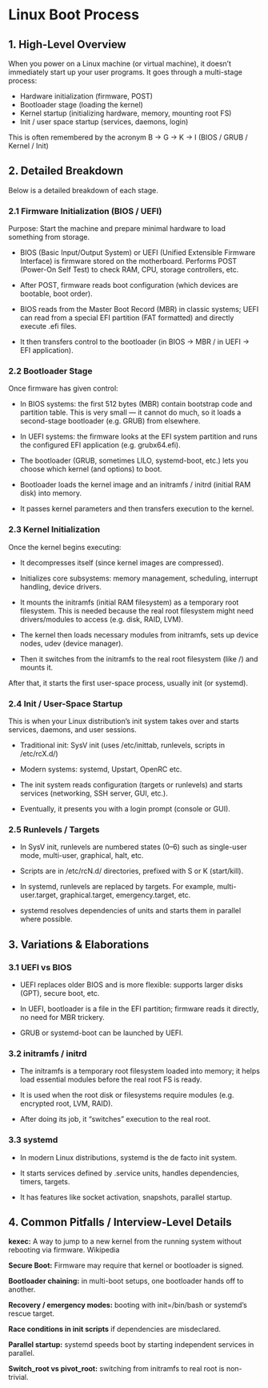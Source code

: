 # Linux Boot Process

## 1. High-Level Overview

When you power on a Linux machine (or virtual machine), it doesn’t immediately start up your user programs. It goes through a multi-stage process:

- Hardware initialization (firmware, POST)
- Bootloader stage (loading the kernel)
- Kernel startup (initializing hardware, memory, mounting root FS)
- Init / user space startup (services, daemons, login)

This is often remembered by the acronym B → G → K → I (BIOS / GRUB / Kernel / Init)

## 2. Detailed Breakdown

Below is a detailed breakdown of each stage.

### 2.1 Firmware Initialization (BIOS / UEFI)

Purpose: Start the machine and prepare minimal hardware to load something from storage.

- BIOS (Basic Input/Output System) or UEFI (Unified Extensible Firmware Interface) is firmware stored on the motherboard.
Performs POST (Power-On Self Test) to check RAM, CPU, storage controllers, etc.

- After POST, firmware reads boot configuration (which devices are bootable, boot order).

- BIOS reads from the Master Boot Record (MBR) in classic systems; UEFI can read from a special EFI partition (FAT formatted) and directly execute .efi files.

- It then transfers control to the bootloader (in BIOS → MBR / in UEFI → EFI application).

### 2.2 Bootloader Stage

Once firmware has given control:

- In BIOS systems: the first 512 bytes (MBR) contain bootstrap code and partition table. This is very small — it cannot do much, so it loads a second-stage bootloader (e.g. GRUB) from elsewhere.

- In UEFI systems: the firmware looks at the EFI system partition and runs the configured EFI application (e.g. grubx64.efi).

- The bootloader (GRUB, sometimes LILO, systemd-boot, etc.) lets you choose which kernel (and options) to boot.

- Bootloader loads the kernel image and an initramfs / initrd (initial RAM disk) into memory.

- It passes kernel parameters and then transfers execution to the kernel.

### 2.3 Kernel Initialization

Once the kernel begins executing:

- It decompresses itself (since kernel images are compressed).

- Initializes core subsystems: memory management, scheduling, interrupt handling, device drivers.

- It mounts the initramfs (initial RAM filesystem) as a temporary root filesystem. This is needed because the real root filesystem might need drivers/modules to access (e.g. disk, RAID, LVM).

- The kernel then loads necessary modules from initramfs, sets up device nodes, udev (device manager).

- Then it switches from the initramfs to the real root filesystem (like /) and mounts it.

After that, it starts the first user-space process, usually init (or systemd).

### 2.4 Init / User-Space Startup

This is when your Linux distribution’s init system takes over and starts services, daemons, and user sessions.

- Traditional init: SysV init (uses /etc/inittab, runlevels, scripts in /etc/rcX.d/)

- Modern systems: systemd, Upstart, OpenRC etc.

- The init system reads configuration (targets or runlevels) and starts services (networking, SSH server, GUI, etc.).

- Eventually, it presents you with a login prompt (console or GUI).

### 2.5 Runlevels / Targets

- In SysV init, runlevels are numbered states (0–6) such as single-user mode, multi-user, graphical, halt, etc.

- Scripts are in /etc/rcN.d/ directories, prefixed with S or K (start/kill).

- In systemd, runlevels are replaced by targets. For example, multi-user.target, graphical.target, emergency.target, etc.

- systemd resolves dependencies of units and starts them in parallel where possible.

## 3. Variations & Elaborations

### 3.1 UEFI vs BIOS

- UEFI replaces older BIOS and is more flexible: supports larger disks (GPT), secure boot, etc.

- In UEFI, bootloader is a file in the EFI partition; firmware reads it directly, no need for MBR trickery.

- GRUB or systemd-boot can be launched by UEFI.

### 3.2 initramfs / initrd

- The initramfs is a temporary root filesystem loaded into memory; it helps load essential modules before the real root FS is ready.

- It is used when the root disk or filesystems require modules (e.g. encrypted root, LVM, RAID).

- After doing its job, it “switches” execution to the real root.

### 3.3 systemd

- In modern Linux distributions, systemd is the de facto init system.

- It starts services defined by .service units, handles dependencies, timers, targets.

- It has features like socket activation, snapshots, parallel startup.

## 4. Common Pitfalls / Interview-Level Details

**kexec:** A way to jump to a new kernel from the running system without rebooting via firmware. 
Wikipedia

**Secure Boot:** Firmware may require that kernel or bootloader is signed.

**Bootloader chaining:** in multi-boot setups, one bootloader hands off to another.

**Recovery / emergency modes:** booting with init=/bin/bash or systemd’s rescue target.

**Race conditions in init scripts** if dependencies are misdeclared.

**Parallel startup:** systemd speeds boot by starting independent services in parallel.

**Switch_root vs pivot_root:** switching from initramfs to real root is non-trivial.